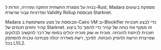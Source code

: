 בנויה על מסגרת התשתית החזקה ומהירה, הודות ל-Rust, Madara מספקת ביצועים ומדרגיות עבור שרשרת Validity Rollup מבוססת Starknet.

Madara מבוססת על מצע ומשתמשת ב-Cairo VM וב-Blockifier כדי לבצע תוכניות קהיר וחוזים חכמים של Starknet. זה ממנף את כוחה של קהיר כדי להפוך כל ביצוע תוכנית לניתנת להוכחה. מוכיח או שוק מוכיח יכולים בסופו של דבר להקשיב לבלוקים שמייצרת הרשת ולהפיק הוכחות. לפיכך, רשת מאדרה יכולה מבחינה טכנית להסתפק בכל L1/L2.